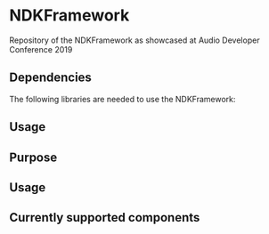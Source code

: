 # NDKFramework
Repository of the NDKFramework as showcased at Audio Developer Conference 2019

## Dependencies

The following libraries are needed to use the NDKFramework: 

## Usage

## Purpose

## Usage

## Currently supported components